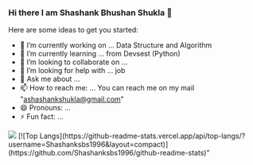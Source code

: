 ### Hi there I am Shashank Bhushan Shukla 👋



Here are some ideas to get you started:

- 🔭 I’m currently working on ... Data Structure and Algorithm
- 🌱 I’m currently learning ...   from Devsest (Python)
- 👯 I’m looking to collaborate on ...
- 🤔 I’m looking for help with ... job
- 💬 Ask me about ...
- 📫 How to reach me: ... You can reach me on my mail "ashashankshukla@gmail.com"
- 😄 Pronouns: ...
- ⚡ Fun fact: ...


<img src="https://github-readme-stats.vercel.app/api?username=Shashanksbs1996&&show_icons=true&title_color=ffffff&icon_color=bb2acf&text_color=daf7dc&bg_color=151515">
[![Top Langs](https://github-readme-stats.vercel.app/api/top-langs/?username=Shashanksbs1996&layout=compact)](https://github.com/Shashanksbs1996/github-readme-stats)"
